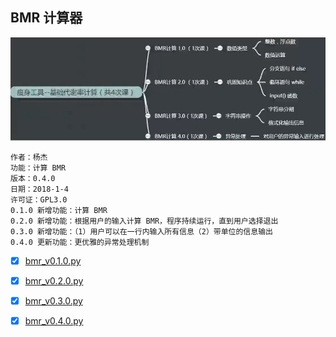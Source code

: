 ## BMR 计算器

![](Snipaste_2018-01-04_19-09-33.png)

    作者：杨杰
    功能：计算 BMR
    版本：0.4.0
    日期：2018-1-4
    许可证：GPL3.0
    0.1.0 新增功能：计算 BMR
    0.2.0 新增功能：根据用户的输入计算 BMR，程序持续运行，直到用户选择退出
    0.3.0 新增功能：（1）用户可以在一行内输入所有信息（2）带单位的信息输出
    0.4.0 更新功能：更优雅的异常处理机制

- [x] [bmr_v0.1.0.py](bmr_v0.1.0.py)
- [x] [bmr_v0.2.0.py](bmr_v0.2.0.py)
- [x] [bmr_v0.3.0.py](bmr_v0.3.0.py)
- [x] [bmr_v0.4.0.py](bmr_v0.4.0.py)





